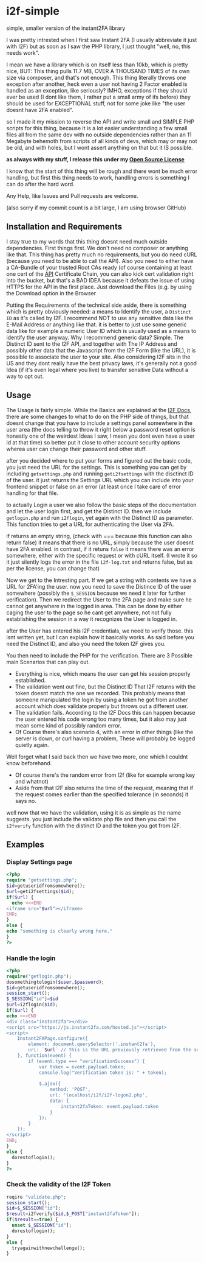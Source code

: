 # i2f-simple
simple, smaller version of the instant2FA library

I was pretty intrested when I first saw Instant 2FA (I usually abbreviate it just with I2F) but as soon as I saw the PHP library, I just thought "well, no, this needs work".

I mean we have a library which is on itself less than 10kb, which is pretty nice, BUT: This thing pulls 11.7 MB, OVER A THOUSAND TIMES of its own size via composer, and that's not enough. This thing literally throws one exception after another, heck even a user not having 2 Factor enabled is handled as an exception, like seriously? IMHO, exceptions if they should ever be used (I dont like them, I rather put a small army of ifs before) they should be used for EXCEPTIONAL stuff, not for some joke like "the user doesnt have 2FA enabled".

so I made it my mission to reverse the API and write small and SIMPLE PHP scripts for this thing, because it is a lot easier understanding a few small files all from the same dev with no outside dependencies rather than an 11 Megabyte behemoth from scripts of all kinds of devs, which may or may not be old, and with holes, but I wont assert anything on that but it IS possible.

**as always with my stuff, I release this under my [Open Source License](https://github.com/My1/My1-OSL/blob/master/My1-OSL.md)**

I know that the start of this thing will be rough and there wont be much error handling, but first this thing needs to work, handling errors is something I can do after the hard word.

Any Help, like Issues and Pull requests are welcome.

(also sorry if my commit count is a bit large, I am using browser GitHub)

## Installation and Requirements
I stay true to my words that this thing doesnt need much outside dependencies.
First things first. We don't need no composer or anything like that.
This thing has pretty much no requirements, but you do need cURL (because you need to be able to call the API).
Also you need to either have a CA-Bundle of your trusted Root CAs ready (of course containing at least one cert of the [API](https://api.instant2fa.com/) Certificate Chain, you can also kick cert validation right into the bucket, but that's a BAD IDEA because it defeats the issue of using HTTPS for the API in the first place.
Just download the Files (e.g. by using the Download option in the Browser

Putting the Requirements of the technical side aside, there is something which is pretty obviously needed: a means to Identify the user, a `Distinct ID` as it's called by I2F. I recommend NOT to use any sensitive data like the E-Mail Address or anything like that. it is better to just use some generic data like for example a numeric User ID which is usually used as a means to identify the user anyway.
Why I recommend generic data? Simple. The Distinct ID sent to the I2F API, and together with The IP Address and possibly other data that the Javascript from the I2F Form (like the URL), it is possible to associate the user to your site.
Also considering I2F sits in the US and they dont really have the best privacy laws, it's generally not a good Idea (if it's even legal where you live) to transfer sensitive Data without a way to opt out.

## Usage
The Usage is fairly simple. While the Basics are explained at the [I2F Docs](http://docs.instant2fa.com/docs), there are some changes to what to do on the PHP side of things, but that doesnt change that you have to include a settings panel somewhere in the user area (the docs telling to throw it right below a password reset option is honestly one of the weirdest Ideas I saw, I mean you dont even have a user id at that time) so better put it close to other account security options wherea user can change their password and other stuff.

after you decided where to put your forms and figured out the basic code, you just need the URL for the settings. This is something you can get by including `getsettings.php` and running `geti2fsettings` with the disctinct ID of the user.
it just returns the Settings URL which you can include into your frontend snippet or false on an error (at least once I take care of error handling for that file.

to actually Login a user we also follow the basic steps of the documentation and let the user login first, and get the Distinct ID.
then we include `getlogin.php` and run `i2flogin`, yet again with the Distinct ID as parameter.
This function tries to get a URL for authenticating the User via 2FA.

if returns an empty string, (check with === because this function can also return false) it means that there is no URL, simply because the user doesnt have 2FA enabled.
in contrast, if it retuns `false` it means there was an error somewhere, either with the specific request or with cURL itself.
(I wrote it so it just silently logs the error in the file `i2f-log.txt` and returns false, but as per the license, you can change that)

Now we get to the Intresting part. If we get a string with contents we have a URL for 2FA'ing the user. now you need to save the Distince ID of the user somewhere (possibly the `$_SESSION` because we need it later for further verification). Then we redirect the User to the 2FA page and make sure he cannot get anywhere in the logged in area. This can be done by either caging the user to the page so he cant get anywhere, not not fully establishing the session in a way it recognizes the User is logged in.

after the User has entered his I2F credentials, we need to verify those. this isnt written yet, but I can explain how it basically works.
As said before you need the Distinct ID, and also you need the token I2F gives you.

You then need to include the PHP for the verification.
There are 3 Possible main Scenarios that can play out.
* Everything is nice, which means the user can get his session properly established.
* The validation went out fine, but the Distinct ID That I2F returns with the token doesnt match the one we recorded. This probably means that someone manipulated the login by using a token he got from another account which does validate properly but throws out a different user.
* The validation fails. According to the I2F Docs this can happen because the user entered his code wrong too many times, but it also may just mean some kind of possibly random error.
* Of Course there's also scenario 4, with an error in other things (like the server is down, or curl having a problem, These will probably be logged quietly again.

Well forget what I said back then we have two more, one which I couldnt know beforehand.
* Of course there's the random error from I2f (like for example wrong key and whatnot)
* Aside from that I2F also returns the time of the request, meaning that if the request comes earlier than the specified tolerance (in seconds) it says no.

well now that we have the validation, using it is as simple as the name suggests. you just include the validate.php file and then you call the `i2fverify` function with the distinct ID and the token you got from I2F.

## Examples
### Display Settings page
```php
<?php
require "getsettings.php";
$id=getuseridfromsomewhere();
$url=geti2fsettings($id);
if($url) {
  echo <<<END
<iframe src="$url"></iframe>
END;
}
else {
echo "something is clearly wrong here."
}
?>
```
### Handle the login
```php
<?php
require("getlogin.php");
dosomethingtologin($user,$password);
$id=getuseridfromsomewhere();
session_start();
$_SESSION["id"]=$id
$url=i2flogin($id);
if($url) {
echo <<<END
<div class="instant2fa"></div>
<script src="https://js.instant2fa.com/hosted.js"></script>
<script>
    Instant2FAPage.configure({
        element: document.querySelector('.instant2fa'),
        uri: `$url` // this is the URL previously retrieved from the server
    }, function(event) {
        if (event.type === "verificationSuccess") {
            var token = event.payload.token;
            console.log("Verification token is: " + token);
            
            $.ajax({
                method: 'POST',
                url: 'localhost/i2f/i2f-logon2.php',
                data: {
                    instant2faToken: event.payload.token
                }
            });
        }
    });
</script>
END;
}
else {
  dorestoflogin();
}
?>
```
### Check the validity of the I2F Token
```php
reqire "validate.php";
session_start();
$id=$_SESSION["id"];
$result=i2fverify($id,$_POST["instant2faToken"]);
if($result==true) {
  unset $_SESSION["id"];
  dorestoflogin();
}
else {
  tryagainwithnewchallenge();
}
```
